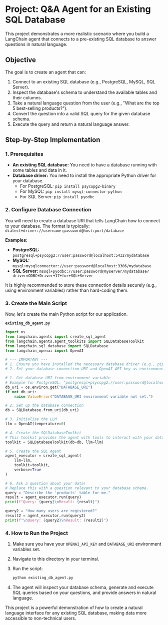 # Project: Q&A Agent for an Existing SQL Database

This project demonstrates a more realistic scenario where you build a LangChain agent that connects to a pre-existing SQL database to answer questions in natural language.

## Objective

The goal is to create an agent that can:
1.  Connect to an existing SQL database (e.g., PostgreSQL, MySQL, SQL Server).
2.  Inspect the database's schema to understand the available tables and their columns.
3.  Take a natural language question from the user (e.g., "What are the top 5 best-selling products?").
4.  Convert the question into a valid SQL query for the given database schema.
5.  Execute the query and return a natural language answer.

## Step-by-Step Implementation

### 1. Prerequisites

*   **An existing SQL database:** You need to have a database running with some tables and data in it.
*   **Database driver:** You need to install the appropriate Python driver for your database.
    *   For PostgreSQL: `pip install psycopg2-binary`
    *   For MySQL: `pip install mysql-connector-python`
    *   For SQL Server: `pip install pyodbc`

### 2. Configure Database Connection

You will need to create a database URI that tells LangChain how to connect to your database. The format is typically:
`dialect+driver://username:password@host:port/database`

**Examples:**
-   **PostgreSQL:** `postgresql+psycopg2://user:password@localhost:5432/mydatabase`
-   **MySQL:** `mysql+mysqlconnector://user:password@localhost:3306/mydatabase`
-   **SQL Server:** `mssql+pyodbc://user:password@myserver/mydatabase?driver=ODBC+Driver+17+for+SQL+Server`

It is highly recommended to store these connection details securely (e.g., using environment variables) rather than hard-coding them.

### 3. Create the Main Script

Now, let's create the main Python script for our application.

**`existing_db_agent.py`**

```python
import os
from langchain.agents import create_sql_agent
from langchain.agents.agent_toolkits import SQLDatabaseToolkit
from langchain.sql_database import SQLDatabase
from langchain_openai import OpenAI

# --- IMPORTANT ---
# 1. Ensure you have installed the necessary database driver (e.g., pip install psycopg2-binary)
# 2. Set your database connection URI and OpenAI API key as environment variables.

# 1. Get database URI from environment variable
# Example for PostgreSQL: "postgresql+psycopg2://user:password@localhost:5432/mydatabase"
db_uri = os.environ.get("DATABASE_URI")
if not db_uri:
    raise ValueError("DATABASE_URI environment variable not set.")

# 2. Set up the database connection
db = SQLDatabase.from_uri(db_uri)

# 3. Initialize the LLM
llm = OpenAI(temperature=0)

# 4. Create the SQLDatabaseToolkit
# This toolkit provides the agent with tools to interact with your database.
toolkit = SQLDatabaseToolkit(db=db, llm=llm)

# 5. Create the SQL Agent
agent_executor = create_sql_agent(
    llm=llm,
    toolkit=toolkit,
    verbose=True
)

# 6. Ask a question about your data!
# Replace this with a question relevant to your database schema.
query = "Describe the 'products' table for me."
result = agent_executor.run(query)
print(f"Query: {query}\nResult: {result}")

query2 = "How many users are registered?"
result2 = agent_executor.run(query2)
print(f"\nQuery: {query2}\nResult: {result2}")
```

### 4. How to Run the Project

1.  Make sure you have your `OPENAI_API_KEY` and `DATABASE_URI` environment variables set.
2.  Navigate to this directory in your terminal.
3.  Run the script:

    ```bash
    python existing_db_agent.py
    ```

4.  The agent will inspect your database schema, generate and execute SQL queries based on your questions, and provide answers in natural language.

This project is a powerful demonstration of how to create a natural language interface for any existing SQL database, making data more accessible to non-technical users.
